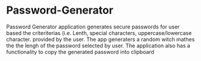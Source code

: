# Password-Generator
Password Generator application generates secure passwords for user based the criteriterias (i.e. Lenth, special characters, uppercase/lowercase character. provided by the user.
The app generaters a random witch mathes the the lengh of the password selected by user. 
The application also has a functionality to copy the generated password into clipboard
